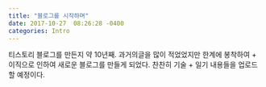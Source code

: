 ```yaml
---
title: "블로그를 시작하며"
date: 2017-10-27  08:26:28 -0400
categories: Intro
---
```


티스토리 블로그를 만든지 약 10년째.
과거의글을 많이 적었었지만 한계에 봉착하여 + 이직으로 인하여 새로운 블로그를 만들게 되었다.
찬찬히 기술 + 일기 내용들을 업로드할 예정이다.
